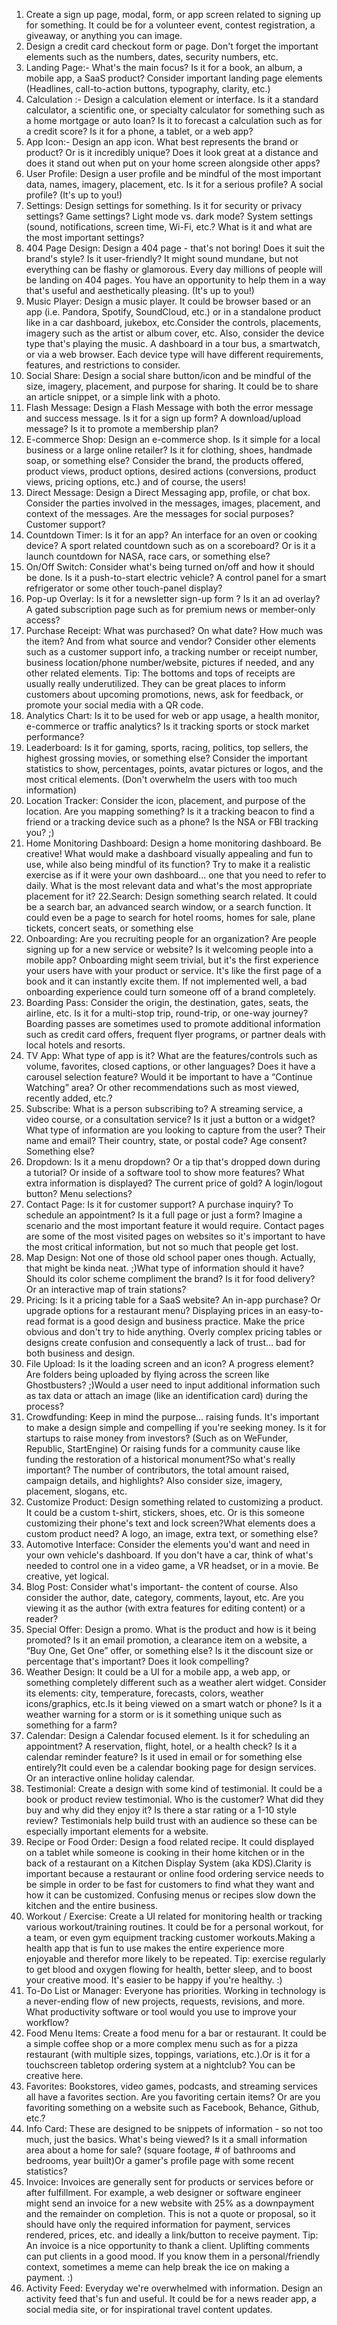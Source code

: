 1. Create a sign up page, modal, form, or app screen related to signing up for something. It could be for a volunteer event, contest registration, a giveaway, or anything you can image.
2. Design a credit card checkout form or page. Don't forget the important elements such as the numbers, dates, security numbers, etc.
3.  Landing Page:- What's the main focus? Is it for a book, an album, a mobile app, a SaaS product? Consider important landing page elements (Headlines, call-to-action buttons, typography, clarity, etc.)
4.  Calculation :- Design a calculation element or interface. Is it a standard calculator, a scientific one, or specialty calculator for something such as a home mortgage or auto loan? Is it to forecast a calculation such as for a credit score? Is it for a phone, a tablet, or a web app?
5.  App Icon:- Design an app icon. What best represents the brand or product? Or is it incredibly unique? Does it look great at a distance and does it stand out when put on your home screen alongside other apps?
6.  User Profile: Design a user profile and be mindful of the most important data, names, imagery, placement, etc. Is it for a serious profile? A social profile? (It's up to you!)
7.  Settings: Design settings for something. Is it for security or privacy settings? Game settings? Light mode vs. dark mode? System settings (sound, notifications, screen time, Wi-Fi, etc.? What is it and what are the most important settings?
8.  404 Page Design: Design a 404 page - that's not boring! Does it suit the brand's style? Is it user-friendly? It might sound mundane, but not everything can be flashy or glamorous. Every day millions of people will be landing on 404 pages. You have an opportunity to help them in a way that's useful and aesthetically pleasing. (It's up to you!)
9.  Music Player: Design a music player. It could be browser based or an app (i.e. Pandora, Spotify, SoundCloud, etc.) or in a standalone product like in a car dashboard, jukebox, etc.Consider the controls, placements, imagery such as the artist or album cover, etc. Also, consider the device type that's playing the music. A dashboard in a tour bus, a smartwatch, or via a web browser. Each device type will have different requirements, features, and restrictions to consider.
10. Social Share: Design a social share button/icon and be mindful of the size, imagery, placement, and purpose for sharing. It could be to share an article snippet, or a simple link with a photo.
11. Flash Message: Design a Flash Message with both the error message and success message. Is it for a sign up form? A download/upload message? Is it to promote a membership plan?
12. E-commerce Shop: Design an e-commerce shop. Is it simple for a local business or a large online retailer? Is it for clothing, shoes, handmade soap, or something else? Consider the brand, the products offered, product views, product options, desired actions (conversions, product views, pricing options, etc.) and of course, the users!
13. Direct Message: Design a Direct Messaging app, profile, or chat box. Consider the parties involved in the messages, images, placement, and context of the messages. Are the messages for social purposes? Customer support?
14.  Countdown Timer: Is it for an app? An interface for an oven or cooking device? A sport related countdown such as on a scoreboard? Or is it a launch countdown for NASA, race cars, or something else?
15.  On/Off Switch: Consider what's being turned on/off and how it should be done. Is it a push-to-start electric vehicle? A control panel for a smart refrigerator or some other touch-panel display?
16.  Pop-up Overlay: Is it for a newsletter sign-up form ? Is it an ad overlay? A gated subscription page such as for premium news or member-only access?
17.  Purchase Receipt: What was purchased? On what date? How much was the item? And from what source and vendor? Consider other elements such as a customer support info, a tracking number or receipt number, business location/phone number/website, pictures if needed, and any other related elements. Tip:  The bottoms and tops of receipts are usually really underutilized. They can be great places to inform customers about upcoming promotions, news, ask for feedback, or promote your social media with a QR code.
18.  Analytics Chart: Is it to be used for web or app usage, a health monitor, e-commerce or traffic analytics? Is it tracking sports or stock market performance?
19.  Leaderboard: Is it for gaming, sports, racing, politics, top sellers, the highest grossing movies, or something else? Consider the important statistics to show, percentages, points, avatar pictures or logos, and the most critical elements. (Don't overwhelm the users with too much information)
20. Location Tracker: Consider the icon, placement, and purpose of the location. Are you mapping something? Is it a tracking beacon to find a friend or a tracking device such as a phone? Is the NSA or FBI tracking you? ;)
21. Home Monitoring Dashboard: Design a home monitoring dashboard. Be creative! What would make a dashboard visually appealing and fun to use, while also being mindful of its function? Try to make it a realistic exercise as if it were your own dashboard... one that you need to refer to daily. What is the most relevant data and what's the most appropriate placement for it?
22.Search: Design something search related. It could be a search bar, an advanced search window, or a search function. It could even be a page to search for hotel rooms, homes for sale, plane tickets, concert seats, or something else
23. Onboarding: Are you recruiting people for an organization? Are people signing up for a new service or website? Is it welcoming people into a mobile app? Onboarding might seem trivial, but it's the first experience your users have with your product or service. It's like the first page of a book and it can instantly excite them. If not implemented well, a bad onboarding experience could turn someone off of a brand completely.
24. Boarding Pass: Consider the origin, the destination, gates, seats, the airline, etc. Is it for a multi-stop trip, round-trip, or one-way journey? Boarding passes are sometimes used to promote additional information such as credit card offers, frequent flyer programs, or partner deals with local hotels and resorts.
25. TV App: What type of app is it? What are the features/controls such as volume, favorites, closed captions, or other languages? Does it have a carousel selection feature? Would it be important to have a “Continue Watching” area? Or other recommendations such as most viewed, recently added, etc.?
26. Subscribe: What is a person subscribing to? A streaming service, a video course, or a consultation service? Is it just a button or a widget?What type of information are you looking to capture from the user? Their name and email? Their country, state, or postal code? Age consent? Something else?
27. Dropdown: Is it a menu dropdown? Or a tip that's dropped down during a tutorial? Or inside of a software tool to show more features? What extra information is displayed? The current price of gold? A login/logout button? Menu selections?
28. Contact Page: Is it for customer support? A purchase inquiry? To schedule an appointment? Is it a full page or just a form? Imagine a scenario and the most important feature it would require. Contact pages are some of the most visited pages on websites so it's important to have the most critical information, but not so much that people get lost.
29. Map Design: Not one of those old school paper ones though. Actually, that might be kinda neat. ;)What type of information should it have? Should its color scheme compliment the brand? Is it for food delivery? Or an interactive map of train stations?
30. Pricing: Is it a pricing table for a SaaS website? An in-app purchase? Or upgrade options for a restaurant menu? Displaying prices in an easy-to-read format is a good design and business practice. Make the price obvious and don't try to hide anything. Overly complex pricing tables or designs create confusion and consequently a lack of trust… bad for both business and design.
31. File Upload: Is it the loading screen and an icon? A progress element? Are folders being uploaded by flying across the screen like Ghostbusters? ;)Would a user need to input additional information such as tax data or attach an image (like an identification card) during the process?
32.  Crowdfunding: Keep in mind the purpose... raising funds. It's important to make a design simple and compelling if you're seeking money. Is it for startups to raise money from investors? (Such as on WeFunder, Republic, StartEngine) Or raising funds for a community cause like funding the restoration of a historical monument?So what's really important? The number of contributors, the total amount raised, campaign details, and highlights? Also consider size, imagery, placement, slogans, etc.
33.  Customize Product: Design something related to customizing a product. It could be a custom t-shirt, stickers, shoes, etc. Or is this someone customizing their phone's text and lock screen?What elements does a custom product need? A logo, an image, extra text, or something else?
34.  Automotive Interface: Consider the elements you'd want and need in your own vehicle's dashboard. If you don't have a car, think of what's needed to control one in a video game, a VR headset, or in a movie. Be creative, yet logical.
35.  Blog Post: Consider what's important- the content of course. Also consider the author, date, category, comments, layout, etc. Are you viewing it as the author (with extra features for editing content) or a reader?
36.  Special Offer: Design a promo. What is the product and how is it being promoted? Is it an email promotion, a clearance item on a website, a “Buy One, Get One” offer, or something else? Is it the discount size or percentage that's important? Does it look compelling?
37.  Weather Design: It could be a UI for a mobile app, a web app, or something completely different such as a weather alert widget. Consider its elements: city, temperature, forecasts, colors, weather icons/graphics, etc.Is it being viewed on a smart watch or phone? Is it a weather warning for a storm or is it something unique such as something for a farm?
38.  Calendar: Design a Calendar focused element. Is it for scheduling an appointment? A reservation, flight, hotel, or a health check? Is it a calendar reminder feature? Is it used in email or for something else entirely?It could even be a calendar booking page for design services. Or an interactive online holiday calendar.
39. Testimonial: Create a design with some kind of testimonial. It could be a book or product review testimonial. Who is the customer? What did they buy and why did they enjoy it? Is there a star rating or a 1-10 style review? Testimonials help build trust with an audience so these can be especially important elements for a website.
40. Recipe or Food Order: Design a food related recipe. It could displayed on a tablet while someone is cooking in their home kitchen or in the back of a restaurant on a Kitchen Display System (aka KDS).Clarity is important because a restaurant or online food ordering service needs to be simple in order to be fast for customers to find what they want and how it can be customized. Confusing menus or recipes slow down the kitchen and the entire business.
41. Workout / Exercise: Create a UI related for monitoring health or tracking various workout/training routines. It could be for a personal workout, for a team, or even gym equipment tracking customer workouts.Making a health app that is fun to use makes the entire experience more enjoyable and therefor more likely to be repeated. Tip: exercise regularly to get blood and oxygen flowing for health, better sleep, and to boost your creative mood. It's easier to be happy if you're healthy. :)
42. To-Do List or Manager: Everyone has priorities. Working in technology is a never-ending flow of new projects, requests, revisions, and more. What productivity software or tool would you use to improve your workflow?
43. Food Menu Items: Create a food menu for a bar or restaurant. It could be a simple coffee shop or a more complex menu such as for a pizza restaurant (with multiple sizes, toppings, variations, etc.).Or is it for a touchscreen tabletop ordering system at a nightclub? You can be creative here.
44. Favorites: Bookstores, video games, podcasts, and streaming services all have a favorites section. Are you favoriting certain items? Or are you favoriting something on a website such as Facebook, Behance, Github, etc.?
45.  Info Card: These are designed to be snippets of information - so not too much, just the basics. What's being viewed? Is it a small information area about a home for sale? (square footage, # of bathrooms and bedrooms, year built)Or a gamer's profile page with some recent statistics?
46.  Invoice: Invoices are generally sent for products or services before or after fulfillment. For example, a web designer or software engineer might send an invoice for a new website with 25% as a downpayment and the remainder on completion. This is not a quote or proposal, so it should have only the required information for payment, services rendered, prices, etc. and ideally a link/button to receive payment. Tip: An invoice is a nice opportunity to thank a client. Uplifting comments can put clients in a good mood. If you know them in a personal/friendly context, sometimes a meme can help break the ice on making a payment. :)
47.   Activity Feed: Everyday we're overwhelmed with information. Design an activity feed that's fun and useful. It could be for a news reader app, a social media site, or for inspirational travel content updates.
